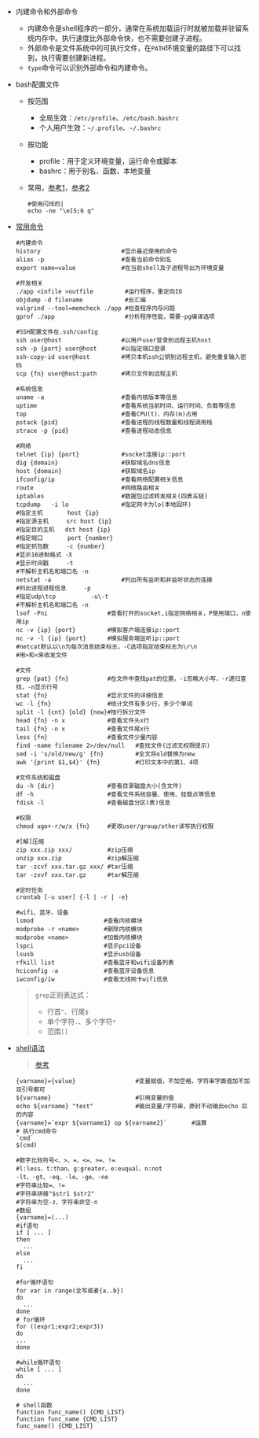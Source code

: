 * 内建命令和外部命令

  * 内建命令是shell程序的一部分，通常在系统加载运行时就被加载并驻留系统内存中。执行速度比外部命令快，也不需要创建子进程。
  * 外部命令是文件系统中的可执行文件，在`PATH`环境变量的路径下可以找到，执行需要创建新进程。
  * `type`命令可以识别外部命令和内建命令。
  
* bash配置文件

  * 按范围
    * 全局生效：`/etc/profile`、`/etc/bash.bashrc`
    * 个人用户生效：`~/.profile`、`~/.bashrc`
    
  * 按功能
    * profile：用于定义环境变量，运行命令或脚本
    * bashrc：用于别名、函数、本地变量
    
  * 常用，[参考1](https://gohom.win/2016/03/22/bash-twinkle/)，[参考2](https://zh.wikipedia.org/wiki/ANSI%E8%BD%AC%E4%B9%89%E5%BA%8F%E5%88%97)
    
    ```shell
    #使用闪烁的|
    echo -ne "\e[5;6 q"
    ```

* [常用命令](https://github.com/skywind3000/awesome-cheatsheets/blob/master/languages/bash.sh)

  ```shell
  #内建命令
  history                       #显示最近使用的命令
  alias -p                      #查看当前命令别名
  export name=value             #在当前shell及子进程导出为环境变量
  
  #开发相关
  ./app <infile >outfile         #运行程序，重定向IO
  objdump -d filename            #反汇编
  valgrind --tool=memcheck ./app #检查程序内存问题
  gprof ./app                    #分析程序性能，需要-pg编译选项
  
  #SSH配置文件在.ssh/config
  ssh user@host                 #以用户user登录到远程主机host
  ssh -p {port} user@host       #以指定端口登录
  ssh-copy-id user@host         #拷贝本机ssh公钥到远程主机，避免重复输入密码
  scp {fn} user@host:path       #拷贝文件到远程主机
  
  #系统信息
  uname -a                      #查看内核版本等信息
  uptime                        #查看系统当前时间、运行时间、负载等信息
  top                           #查看CPU(t)、内存(m)占用
  pstack {pid}                  #查看进程的线程数量和线程调用栈
  strace -p {pid}               #查看进程动态信息
  
  #网络
  telnet {ip} {port}            #socket连接ip::port
  dig {domain}                  #获取域名dns信息
  host {domain}                 #获取域名ip
  ifconfig/ip                   #查看网络配置相关信息
  route                         #网络路由相关
  iptables                      #数据包过滤转发相关(四表五链)
  tcpdump   -i lo               #指定网卡为lo(本地回环)
  #指定主机       host {ip} 
  #指定源主机     src host {ip}
  #指定目的主机   dst host {ip}
  #指定端口       port {number}
  #指定抓包数     -c {number}
  #显示16进制格式 -X
  #显示时间戳     -t
  #不解析主机名和端口名 -n
  netstat -a                    #列出所有监听和非监听状态的连接
  #列出进程进程信息     -p
  #指定udp\tcp          -u\-t
  #不解析主机名和端口名 -n
  lsof -Pni                 #查看打开的socket,i指定网络相关，P使用端口，n使用ip
  nc -v {ip} {port}         #模拟客户端连接ip::port
  nc -v -l {ip} {port}      #模拟服务端监听ip::port
  #netcat默认以\n为每次消息结束标志，-C选项指定结束标志为\r\n
  #用>和<来收发文件
  
  #文件
  grep {pat} {fn}           #在文件中查找pat的位置，-i忽略大小写，-r递归查找，-n显示行号
  stat {fn}                 #显示文件的详细信息
  wc -l {fn}                #统计文件有多少行，多少个单词
  split -l {cnt} {old} {new}#按行拆分文件
  head {fn} -n x            #查看文件头x行
  tail {fn} -n x            #查看文件尾x行
  less {fn}                 #查看文件少量内容
  find -name filename 2>/dev/null   #查找文件(过滤无权限提示)
  sed -i 's/old/new/g' {fn}         #全文将old替换为new
  awk '{print $1,$4}' {fn}          #打印文本中的第1、4项
  
  #文件系统和磁盘
  du -h {dir}               #查看目录磁盘大小(含文件)
  df -h                     #查看文件系统容量、使用、挂载点等信息
  fdisk -l                  #查看磁盘分区(表)信息
  
  #权限
  chmod ugo+-r/w/x {fn}     #更改user/group/other读写执行权限
  
  #[解]压缩
  zip xxx.zip xxx/          #zip压缩
  unzip xxx.zip             #zip解压缩
  tar -zcvf xxx.tar.gz xxx/ #tar压缩
  tar -zxvf xxx.tar.gz      #tar解压缩
  
  #定时任务
  crontab [-u user] {-l | -r | -e}
  
  #wifi、蓝牙、设备
  lsmod                    #查看内核模块
  modprobe -r <name>       #删除内核模块
  modprobe <name>          #加载内核模块
  lspci                    #显示pci设备
  lsusb                    #显示usb设备
  rfkill list              #查看蓝牙和wifi设备列表
  hciconfig -a             #查看蓝牙设备信息
  iwconfig/iw              #查看无线网卡wifi信息
  ```

  > `grep`正则表达式：
  >
  > * 行首`^`、行尾`$`
  > * 单个字符`.`、多个字符`*`
  > * 范围`[]`

* [shell语法](https://github.com/skywind3000/awesome-cheatsheets/blob/master/languages/bash.sh)

  > [参考](https://www.junmajinlong.com/shell/index/)

  ```shell
  {varname}={value}                 #变量赋值，不加空格，字符串字面值加不加双引号都可
  ${varname}                        #引用变量的值
  echo ${varname} "test"            #输出变量/字符串，原封不动输出echo 后的内容
  {varname}=`expr ${varname1} op ${varname2}`       #运算
  # 执行cmd命令
  `cmd`
  $(cmd)
  
  #数字比较符号<、>、=、<=、>=、!=
  #l:less、t:than、g:greater、e:euqual、n:not
  -lt、-gt、-eq、-le、-ge、-ne
  #字符串比较=、!=
  #字符串拼接"$str1 $str2"
  #字符串为空-z、字符串非空-n
  #数组
  {varname}=(...)
  #if语句
  if [ ... ]
  then
    ...
  else
    ...
  fi
  
  #for循环语句
  for var in range(全写或者{a..b})
  do
    ...
  done
  # for循环
  for ((expr1;expr2;expr3))
  do
  ...
  done
  
  #while循环语句
  while [ ... ]
  do
    ...
  done
  
  # shell函数
  function func_name() {CMD_LIST}
  function func_name {CMD_LIST}
  func_name() {CMD_LIST}
  ```
